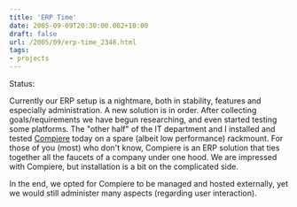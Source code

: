 ```yaml
---
title: 'ERP Time'
date: 2005-09-09T20:30:00.002+10:00
draft: false
url: /2005/09/erp-time_2348.html
tags: 
- projects
---
```


Status:  
  
  

Currently our ERP setup is a nightmare, both in stability, features and especially administration. A new solution is in order. After collecting goals/requirements we have begun researching, and even started testing some platforms. The "other half" of the IT department and I installed and tested [Compiere](http://www.compiere.com) today on a spare (albeit low performance) rackmount. For those of you (most) who don't know, Compiere is an ERP solution that ties together all the faucets of a company under one hood. We are impressed with Compiere, but installation is a bit on the complicated side.

In the end, we opted for Compiere to be managed and hosted externally, yet we would still administer many aspects (regarding user interaction).